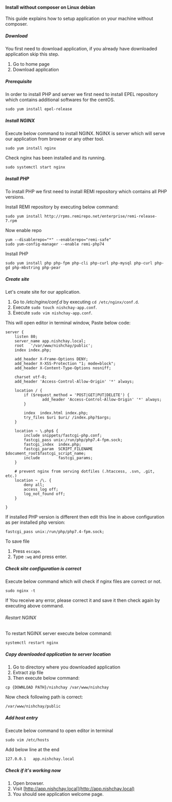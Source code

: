#### Install without composer on Linux debian

This guide explains how to setup application on your machine without composer.

##### Download

You first need to download application, if you already have downloaded application skip this step.

1. Go to home page
2. Download application

##### Prerequisite

In order to install PHP and server we first need to install EPEL repository which contains additional softwares for the centOS.

```
sudo yum install epel-release
```

##### Install NGINX

Execute below command to install NGINX. NGINX is server which will serve our application from browser or any other tool.

```
sudo yum install nginx
```

Check nginx has been installed and its running.

```
sudo systemctl start nginx
```

##### Install PHP

To install PHP we first need to install REMI repository which contains all PHP versions.

Install REMI repository by executing below command:

```
sudo yum install http://rpms.remirepo.net/enterprise/remi-release-7.rpm
```

Now enable repo

```
yum --disablerepo="*" --enablerepo="remi-safe"
sudo yum-config-manager --enable remi-php74
```

Install PHP

```
sudo yum install php php-fpm php-cli php-curl php-mysql php-curl php-gd php-mbstring php-pear
```

##### Create site

Let's create site for our application.

1. Go to _/etc/nginx/conf.d_ by executing `cd /etc/nginx/conf.d`.
2. Execute `sudo touch nishchay-app.conf`.
3. Execute `sudo vim nishchay-app.conf`.

This will open editor in terminal window, Paste below code:

```
server {
    listen 80;
    server_name app.nishchay.local;
    root   '/var/www/nishchay/public';
    index index.php;

    add_header X-Frame-Options DENY;
    add_header X-XSS-Protection "1; mode=block";
    add_header X-Content-Type-Options nosniff;

    charset utf-8;
    add_header 'Access-Control-Allow-Origin' '*' always;

    location / {
        if ($request_method = 'POST|GET|PUT|DELETE') {
                add_header 'Access-Control-Allow-Origin' '*' always;
        }

        index  index.html index.php;
        try_files $uri $uri/ /index.php?$args;
    }

    location ~ \.php$ {
        include snippets/fastcgi-php.conf;
        fastcgi_pass unix:/run/php/php7.4-fpm.sock;
        fastcgi_index  index.php;
        fastcgi_param  SCRIPT_FILENAME  $document_root$fastcgi_script_name;
        include        fastcgi_params;
    }

    # prevent nginx from serving dotfiles (.htaccess, .svn, .git, etc.)
    location ~ /\. {
        deny all;
        access_log off;
        log_not_found off;
    }

}
```

If installed PHP version is different then edit this line in above configuration as per installed php version:

```
fastcgi_pass unix:/run/php/php7.4-fpm.sock;
```

To save file

1. Press `escape`.
2. Type `:wq` and press enter.


##### Check site configuration is correct

Execute below command which will check if nginx files are correct or not.

```
sudo nginx -t
```

If You receive any error, please correct it and save it then check again by executing above command.


###### Restart NGINX

To restart NGINX server execute below command:

```
systemctl restart nginx
```

##### Copy downloaded application to server location

1. Go to directory where you downloaded application
2. Extract zip file
3. Then execute below command:

```
cp {DOWNLOAD PATH}/nishchay /var/www/nishchay
```

Now check following path is correct:

```
/var/www/nishchay/public
```

##### Add host entry

Execute below command to open editor in terminal

```
sudo vim /etc/hosts
```

Add below line at the end

```
127.0.0.1   app.nishchay.local
```

##### Check if it's working now

1. Open browser.
2. Visit [http://app.nishchay.local](http://app.nishchay.local)
3. You should see application welcome page.
